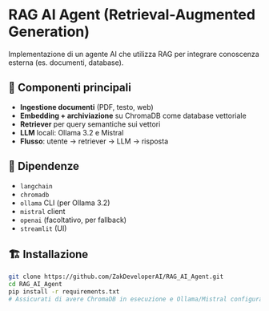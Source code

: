 # RAG AI Agent (Retrieval-Augmented Generation)

Implementazione di un agente AI che utilizza RAG per integrare conoscenza esterna (es. documenti, database).

## 🔧 Componenti principali
- **Ingestione documenti** (PDF, testo, web)
- **Embedding + archiviazione** su ChromaDB come database vettoriale
- **Retriever** per query semantiche sui vettori
- **LLM** locali: Ollama 3.2 e Mistral
- **Flusso**: utente → retriever → LLM → risposta

## 🧩 Dipendenze
- `langchain`
- `chromadb`
- `ollama` CLI (per Ollama 3.2)
- `mistral` client
- `openai` (facoltativo, per fallback)
- `streamlit` (UI)

## 🏗️ Installazione
```bash
git clone https://github.com/ZakDeveloperAI/RAG_AI_Agent.git
cd RAG_AI_Agent
pip install -r requirements.txt
# Assicurati di avere ChromaDB in esecuzione e Ollama/Mistral configurati localmente
